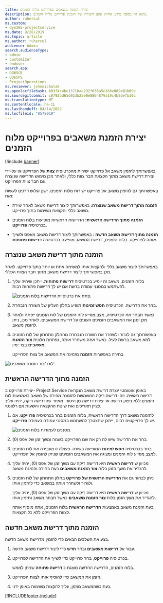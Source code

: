 ```yaml
---
title: יצירת הזמנת משאבים בפרוייקט מלוח הזמנים
description: נושא זה מספק מידע אודות אופן היצירה של הזמנת פרוייקט מלוח הזמנים.
author: ruhercul
ms.custom:
- dyn365-projectservice
ms.date: 9/26/2019
ms.topic: article
ms.author: ruhercul
audience: Admin
search.audienceType:
- admin
- customizer
- enduser
search.app:
- D365CE
- D365PS
- ProjectOperations
ms.reviewer: johnmichalak
ms.openlocfilehash: 693f4c4be1371bae232f636a5e168e889e81b09c
ms.sourcegitcommit: c0792bd65d92db25e0e8864879a19c4b93efb10c
ms.translationtype: HT
ms.contentlocale: he-IL
ms.lasthandoff: 04/14/2022
ms.locfileid: "8578019"
---
```

# <a name="create-a-project-booking-from-the-schedule-board"></a>יצירת הזמנת משאבים בפרוייקט מלוח הזמנים

[!include [banner](../includes/psa-now-project-operations.md)]

באפשרותך להזמין משאב אל פרוייקט ישירות מהכרטיסיה **צוות** של הפרוייקט או על-ידי יצירת דרישת משאב מתוך הקצאת חבר צוות כללי, ולאחר מכן מימוש הדרישה שנוצרה עם חבר צוות הפרוייקט.

באפשרותך גם להזמין משאב אל פרוייקט ישירות מלוח הזמנים. ישנן שלוש דרכים לעשות זאת:

- **הזמנה מתוך דרישת משאב שנוצרה:** באפשרותך ליצור דרישת משאב לאחר יצירת משאב כללי והקצאת משימות בתוך פרוייקט.

- **הזמנה מתוך הדרישה הראשית:** הדרישות הראשיות מופיעות בלוח הזמנים בכרטיסיה **פרוייקט**. 

- **הזמנה מתוך דרישת משאב חדשה** : באפשרותך ליצור דרישת משאב מאפס ולשייך אותה לפרוייקט. בלוח הזמנים, דרישת המשאב מופיעה בכרטיסיה **דרישות פתוחות**.

## <a name="book-from-a-generated-resource-requirement"></a>הזמנה מתוך דרישת משאב שנוצרה

באפשרותך ליצור משאב כללי ולהקצות אותו למשימה אחת או יותר בתוך פרוייקט. לאחר מכן באפשרותך ליצור דרישת משאב מתוך חבר הצוות הכללי. 

1.  בלוח הזמנים, משאב זה יופיע בכרטיסיה **דרישות פתוחות**. ייתכן שיהיה עליך להשתמש במסנני עמודה ברשת אם יש לך דרישות פתוחות רבות. 

    ![פתח את כרטיסיית הדרישות בלוח הזמנים.](media/FAQ-Project-Booking-Schedule-Board-1.png "צילום מסך של טבלת הזמנות והקצאות")

2. בחר את הדרישה. הכרטיסיה **חפש זמינות** תופיע בחלק העליון של השורה הנבחרת.
 
3. כאשר תבחר את הכרטיסיה, מצב מסייע לוח הזמנים של לוח הזמנים ייפתח ולאחר מכן יסנן את המשאבים הזמינים העונים על דרישת המשאבים. לאחר מכן, ניתן להזמין משאב.

4. באפשרותך גם לגרור ולשחרר את השורה הנבחרת מהחלק התחתון של לוח הזמנים לתא משאב ברשת לעיל. כאשר אתה משחרר אותה, נפתחת חלונית **צור הזמנת משאבים** בצד ימין.

    בחירה באפשרות **הזמנה** מזמינה את המשאב אל צוות הפרוייקט.

![לוח 'צור הזמנת משאבים'.](media/FAQ-Project-Booking-Schedule-Board-6.png "")
 

## <a name="book-from-the-primary-requirement"></a>הזמנה מתוך הדרישה הראשית

יצירת פרוייקט ב- Project Service באופן אוטומטי יוצרת דרישת משאב הנקראת דרישה ראשית. זוהי דרישה ריקה המשמשת להזמנה מהירה של משאב באמצעות לוח הזמנים ללא ניפוק דרישה או יצירת דרישה מן היסוד. מאחר שהדרישה ריקה, יהיה עליך לציין תאריכים ואת שיטת ההקצאה והשעות אם רלוונטי. 

1. להזמנת משאב דרך הדרישה הראשית, בלוח הזמנים בחר בכרטיסיה **פרוייקט**. אם יש לך פרוייקטים רבים, ייתכן שתצטרך להשתמש במסנני עמודה בעמודה **פרוייקט**.

   ![מסננים לעמודות בלוח הזמנים.](media/FAQ-Project-Booking-Schedule-Board-2.png "צילום מסך של טבלת הזמנות והקצאות")

2. בחר את הדרישה שיש לה רק את שם הפרוייקט בשמה ומשך זמן של אפס (0).

3. בחר בכרטיסיה **חפש זמינות** המופיעה בשורה. פעולה זו מעבירה את לוח הזמנים למצב מסייע לוח הזמנים ומציגה את המשאבים הזמינים שניתן להזמין אל הפרוייקט.

4. מכיוון ש **דרישה ראשית** היא דרישה ריקה עם משך זמן של אפס (0), יהיה עליך להגדיר את משך הזמן בלוח **צור הזמנת משאבים** בעת בחירה והזמנת משאב.

5. ניתן לבחור גם את **הדרישה הראשית של פרוייקט** בחלק התחתון של לוח הזמנים ולגרור ולשחרר אותה במשאב כדי להזמין אותו.
 
    מכיוון ש **דרישה ראשית** היא דרישה ריקה עם משך זמן של אפס (0), יהיה עליך להגדיר את משך הזמן בלוח **צור הזמנת משאבים** כאשר תבחר משאב ותזמין אותו.
 
    בעת הזמנת משאב באמצעות **הדרישה הראשית** בלוח הזמנים, אתה מוסיף אותה לצוות הפרוייקט ללא כל הקצאות.
 
## <a name="book-from-a-new-resource-requirement"></a>הזמנה מתוך דרישת משאב חדשה
בצע את השלבים הבאים כדי להזמין מדרישת משאב חדשה. 

1. עבור אל **דרישות משאבים** ובחר **חדש** כדי ליצור דרישת משאב חדשה.

2. בכרטיסיה **פרוייקט**, בחר פרוייקט כדי לשייך את הדרישה לפרוייקט.
 
    בלוח הזמנים, הדרישה החדשה מוצגת כ **דרישה פתוחה** שניתן לממש.

3. הזמן את המשאב כדי להוסיף אותו לצוות הפרוייקט.

4. כעת כשהמשאב מוזמן, עליך להקצות משימות באופן ידני.



[!INCLUDE[footer-include](../includes/footer-banner.md)]
